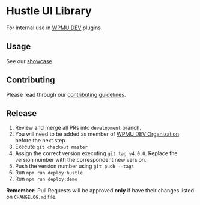 # Hustle UI Library
For internal use in [WPMU DEV](https://wpmudev.org/) plugins.

## Usage

See our [showcase](https://wpmudev.github.io/hustle-ui/).

## Contributing

Please read through our [contributing guidelines](https://github.com/wpmudev/hustle-ui/blob/development/CONTRIBUTING.md).

## Release

1. Review and merge all PRs into `development` branch.
2. You will need to be added as member of [WPMU DEV Organization](https://github.com/orgs/wpmudev/people) before the next step.
3. Execute `git checkout master`
4. Assign the correct version executing `git tag v4.0.0`. Replace the version number with the correspondent new version.
5. Push the version number using `git push --tags`
6. Run `npm run deploy:hustle`
7. Run `npm run deploy:demo`

**Remember:** Pull Requests will be approved **only** if have their changes listed on `CHANGELOG.md` file.
